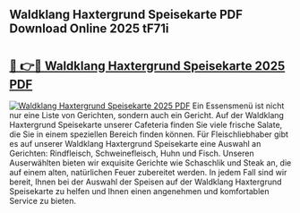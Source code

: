 ## Waldklang Haxtergrund Speisekarte PDF Download Online 2025 tF71i

# <h2><a href="http://gcc2lan.nevu.top/?p=Waldklang+Haxtergrund+Speisekarte">🔗 👉🔴 Waldklang Haxtergrund Speisekarte 2025 PDF</a></h2>

[![Waldklang Haxtergrund Speisekarte 2025 PDF](https://i.imgur.com/dBaPXMq.png)](http://gcc2lan.nevu.top/?p=Waldklang+Haxtergrund+Speisekarte)
Ein Essensmenü ist nicht nur eine Liste von Gerichten, sondern auch ein Gericht. Auf der Waldklang Haxtergrund Speisekarte unserer Cafeteria finden Sie viele frische Salate, die Sie in einem speziellen Bereich finden können. Für Fleischliebhaber gibt es auf unserer Waldklang Haxtergrund Speisekarte eine Auswahl an Gerichten: Rindfleisch, Schweinefleisch, Huhn und Fisch. Unseren Auserwählten bieten wir exquisite Gerichte wie Schaschlik und Steak an, die auf einem alten, natürlichen Feuer zubereitet werden. In jedem Fall sind wir bereit, Ihnen bei der Auswahl der Speisen auf der Waldklang Haxtergrund Speisekarte zu helfen und Ihnen einen angenehmen und komfortablen Service zu bieten.
